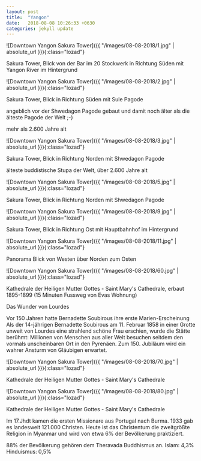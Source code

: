 ```yaml
---
layout: post
title:  "Yangon"
date:   2018-08-08 10:26:33 +0630
categories: jekyll update
---
```


![Downtown Yangon Sakura Tower]({{ "/images/08-08-2018/1.jpg" | absolute_url }}){:class="lozad"}

Sakura Tower, Blick von der Bar im 20 Stockwerk in Richtung Süden mit Yangon River im Hintergrund 

![Downtown Yangon Sakura Tower]({{ "/images/08-08-2018/2.jpg" | absolute_url }}){:class="lozad"}

Sakura Tower, Blick in Richtung Süden mit Sule Pagode

angeblich vor der Shwedagon Pagode gebaut und damit noch älter als die älteste Pagode der Welt ;-)

mehr als 2.600 Jahre alt

![Downtown Yangon Sakura Tower]({{ "/images/08-08-2018/3.jpg" | absolute_url }}){:class="lozad"}

Sakura Tower, Blick in Richtung Norden mit Shwedagon Pagode

älteste buddistische Stupa der Welt, über 2.600 Jahre alt

![Downtown Yangon Sakura Tower]({{ "/images/08-08-2018/5.jpg" | absolute_url }}){:class="lozad"}

Sakura Tower, Blick in Richtung Norden mit Shwedagon Pagode

![Downtown Yangon Sakura Tower]({{ "/images/08-08-2018/9.jpg" | absolute_url }}){:class="lozad"}

Sakura Tower, Blick in Richtung Ost mit Hauptbahnhof im Hintergrund

![Downtown Yangon Sakura Tower]({{ "/images/08-08-2018/11.jpg" | absolute_url }}){:class="lozad"}

Panorama Blick von Westen über Norden zum Osten

![Downtown Yangon Sakura Tower]({{ "/images/08-08-2018/60.jpg" | absolute_url }}){:class="lozad"}

Kathedrale der Heiligen Mutter Gottes - Saint Mary's Cathedrale, erbaut 1895-1899 (15 Minuten Fussweg von Evas Wohnung)

Das Wunder von Lourdes

Vor 150 Jahren hatte Bernadette Soubirous ihre erste Marien-Erscheinung
Als der 14-jährigen Bernadette Soubirous am 11. Februar 1858 in einer Grotte unweit von Lourdes eine strahlend schöne Frau erschien, wurde die Stätte berühmt: Millionen von Menschen aus aller Welt besuchen seitdem den vormals unscheinbaren Ort in den Pyrenäen. Zum 150. Jubiläum wird ein wahrer Ansturm von Gläubigen erwartet.

![Downtown Yangon Sakura Tower]({{ "/images/08-08-2018/70.jpg" | absolute_url }}){:class="lozad"}

Kathedrale der Heiligen Mutter Gottes - Saint Mary's Cathedrale

![Downtown Yangon Sakura Tower]({{ "/images/08-08-2018/80.jpg" | absolute_url }}){:class="lozad"}

Kathedrale der Heiligen Mutter Gottes - Saint Mary's Cathedrale

Im 17.Jhdt kamen die ersten Missionare aus Portugal nach Burma. 
1933 gab es landesweit 121.000 Christen.
Heute ist das Christentum die zweitgrößte Religion in Myanmar und wird von etwa 6% der Bevölkerung praktiziert.

88% der Bevölkerung gehören dem Theravada Buddhismus an.
Islam: 4,3%
Hinduismus: 0,5%  


